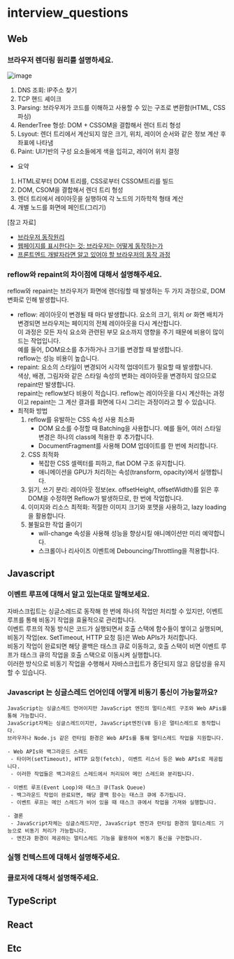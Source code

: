 # interview_questions

## Web
### 브라우저 렌더링 원리를 설명하세요.
   ![image](https://github.com/user-attachments/assets/01d43587-bd6d-4244-8b5d-c4dd3b0c93a0)
  1. DNS 조회: IP주소 찾기
  2. TCP 핸드 셰이크
  3. Parsing: 브라우저가 코드를 이해하고 사용할 수 있는 구조로 변환함(HTML, CSS 파싱)
  4. RenderTree 형성: DOM + CSSOM을 결합해서 렌더 트리 형성
  5. Lsyout: 렌더 트리에서 계산되지 않은 크기, 위치, 레이어 순서와 같은 정보 계산 후 좌표에 나타냄
  6. Paint: UI기반의 구성 요소들에게 색을 입히고, 레이어 위치 결정
     
  - 요약
  1. HTML로부터 DOM 트리를, CSS로부터 CSSOM트리를 빌드
  2. DOM, CSOM을 결합해서 렌더 트리 형성
  3. 렌더 트리에서 레이아웃을 실행하여 각 노드의 기하학적 형태 계산
  4. 개별 노드를 화면에 페인트(그리기)
     
[참고 자료]
- [브라우저 동작원리](https://poiemaweb.com/js-browser)
- [웹페이지를 표시한다는 것: 브라우저는 어떻게 동작하는가](https://developer.mozilla.org/ko/docs/Web/Performance/How_browsers_work)
- [프론트엔드 개발자라면 알고 있어야 할 브라우저의 동작 과정](https://yozm.wishket.com/magazine/detail/1338/)

### reflow와 repaint의 차이점에 대해서 설명해주세요.
reflow와 repaint는 브라우저가 화면에 렌더링할 때 발생하는 두 가지 과정으로, DOM 변화로 인해 발생합니다.  <br/>
- reflow: 레이아웃이 변경될 때 마다 발생합니다. 요소의 크기, 위치 or 화면 배치가 변경되면 브라우저는 페이지의 전체 레이아웃을 다시 계산합니다. <br/>
          이 과정은 모든 자식 요소와 관련된 부모 요소까지 영향을 주기 때문에 비용이 많이 드는 작업입니다.  <br/>
          예를 들어, DOM요소를 추가하거나 크기를 변경할 때 발생합니다.  <br/>
          reflow는 성능 비용이 높습니다.  
- repaint: 요소의 스타일이 변경되어 시각적 업데이트가 필요할 때 발생합니다. <br/>
           색상, 배경, 그림자와 같은 스타일 속성의 변화는 레이아웃을 변경하지 않으므로 repaint만 발생합니다. <br/>
           repaint는 reflow보다 비용이 적습니다.
reflow는 레이아웃을 다시 계산하는 과정이고 repaint는 그 계산 결과를 화면에 다시 그리는 과정이라고 할 수 있습니다.
- 최적화 방법
   1) reflow를 유발하는 CSS 속성 사용 최소화
      - DOM 요소를 수정할 때 Batching을 사용합니다. 예를 들어, 여러 스타일 변경은 하나의 class에 적용한 후 추가합니다.
      - DocumentFragment를 사용해 DOM 업데이트를 한 번에 처리합니다.
   2) CSS 최적화
      - 복잡한 CSS 셀렉터를 피하고, flat DOM 구조 유지합니다.
      - 애니메이션을 GPU가 처리하는 속성(transform, opacity)에서 실행합니다.
   3) 읽기, 쓰기 분리: 레이아웃 정보(ex. offsetHeight, offsetWidth)를 읽은 후 DOM을 수정하면 Reflow가 발생하므로, 한 번에 작업합니다.
   4) 이미지와 리소스 최적화: 적절한 이미지 크기와 포맷을 사용하고, lazy loading을 활용합니다.
   5) 불필요한 작업 줄이기
      - will-change 속성을 사용해 성능을 향상시킬 애니메이션만 미리 예약합니다.
      - 스크롤이나 리사이즈 이벤트에 Debouncing/Throttling을 적용합니다.
       
## Javascript
### 이벤트 루프에 대해서 알고 있는대로 말해보세요. <br/>
  자바스크립트는 싱글스레드로 동작해 한 번에 하나의 작업만 처리할 수 있지만, 이벤트 루프를 통해 비동기 작업을 효율적으로 관리합니다.  <br/>
  이벤트 루프의 작동 방식은 코드가 실행되면서 호출 스택에 함수들이 쌓이고 실행되며, 비동기 작업(ex. SetTimeout, HTTP 요청 등)은 Web APIs가 처리합니다.  <br/>
  비동기 작업이 완료되면 해당 콜백은 태스크 큐로 이동하고, 호출 스택이 비면 이벤트 루프가 태스크 큐의 작업을 호출 스택으로 이동시켜 실행합니다.  <br/>
  이러한 방식으로 비동기 작업을 수행해서 자바스크립트가 중단되지 않고 응답성을 유지할 수 있습니다. 

 ### Javascript 는 싱글스레드 언어인데 어떻게 비동기 통신이 가능할까요? <br/>
   ```
   JavaScript는 싱글스레드 언어이지만 JavaScript 엔진의 멀티스레드 구조와 Web APis를 통해 가능합니다.
   JavaScript자체는 싱글스레드이지만, JavaScript엔진(V8 등)은 멀티스레드로 동작합니다.
   브라우저나 Node.js 같은 런타임 환경은 Web APIs를 통해 멀티스레드 작업을 지원합니다.

   - Web APIs와 백그라운드 스레드
    - 타이머(setTimeout), HTTP 요청(fetch), 이벤트 리스너 등은 Web APIs로 제공됩니다.
    - 이러한 작업들은 백그라운드 스레드에서 처리되어 메인 스레드와 분리됩니다.
 
   - 이벤트 루프(Event Loop)와 태스크 큐(Task Queue)
    - 백그라운드 작업이 완료되면, 해당 콜백 함수는 태스크 큐에 추가됩니다.
    - 이벤트 루프는 메인 스레드가 비어 있을 때 태스크 큐에서 작업을 가져와 실행합니다.
    
   - 결론 
    - JavaScript자체는 싱글스레드지만, JavaScript 엔진과 런타임 환경의 멀티스레드 기능으로 비동기 처리가 가능합니다.
    - 엔진과 환경이 제공하는 멀티스레드 기능을 활용하여 비동기 통신을 구현합니다.
   ```
### 실행 컨텍스트에 대해서 설명해주세요.
### 클로저에 대해서 설명해주세요.

## TypeScript
## React
## Etc
